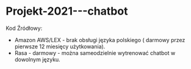 # Projekt-2021---chatbot
Kod Źródłowy:
* Amazon AWS/LEX - brak obsługi języka polskiego ( darmowy przez pierwsze 12 miesięcy użytkowania).
* Rasa - darmowy -  można sameodzielnie wytrenować chatbot w dowolnym języku.

